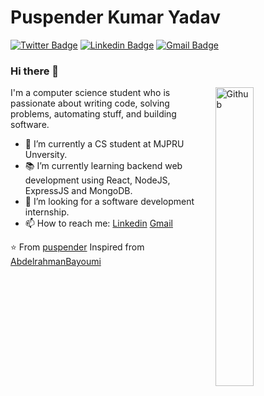 

<!--
**puspenderkr/puspenderkr** is a ✨ _special_ ✨ repository because its `README.md` (this file) appears on your GitHub profile.

Here are some ideas to get you started:

- 🔭 I’m currently working on ...
- 🌱 I’m currently learning ...
- 👯 I’m looking to collaborate on ...
- 🤔 I’m looking for help with ...
- 💬 Ask me about ...
- 📫 How to reach me: ...
- 😄 Pronouns: ...
- ⚡ Fun fact: ...
-->

# Puspender Kumar Yadav  
[![Twitter Badge](https://img.shields.io/badge/-@puspenderkry-1ca0f1?style=flat-square&labelColor=1ca0f1&logo=twitter&logoColor=white&link=https://twitter.com/puspenderkry)](https://twitter.com/puspenderkry) [![Linkedin Badge](https://img.shields.io/badge/-kunalraghav-blue?style=flat-square&logo=Linkedin&logoColor=white&link=https://www.linkedin.com/in/puspender-kr-yadav-188ba81b6/)](https://www.linkedin.com/in/puspender-kr-yadav-188ba81b6/)
[![Gmail Badge](https://img.shields.io/badge/-puspenderkr2k@gmail.com-c14438?style=flat-square&logo=Gmail&logoColor=white&link=mailto:puspenderkr2k@gmail.com)](mailto:puspenderkr2k@gmail.com)

### Hi there 👋

<img width="35%" align="right" alt="Github" src="https://user-images.githubusercontent.com/48678280/88862734-4903af80-d201-11ea-968b-9c939d88a37c.gif" />

I'm a computer science student who is passionate about writing code, solving problems, automating stuff, and building software.

- 🔭 I’m currently a CS student at MJPRU Unversity.
- 📚 I’m currently learning  backend web development using React, NodeJS, ExpressJS and MongoDB.
- 👯 I’m looking for a software development internship. 
- 📫 How to reach me: [Linkedin](https://www.linkedin.com/in/puspender-kr-yadav-188ba81b6/) [Gmail](mailto:puspenderkr2k@gmail.com)

⭐️ From [puspender](https://github.com/puspenderkr)
Inspired from [AbdelrahmanBayoumi](https://github.com/abdelrahmanbayoumi)
